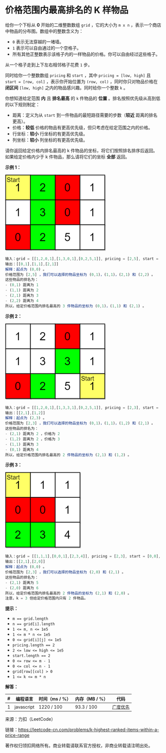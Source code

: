 # 价格范围内最高排名的 K 样物品

给你一个下标从 **0** 开始的二维整数数组 `grid` ，它的大小为 `m x n` ，表示一个商店中物品的分布图。数组中的整数含义为：

- `0` 表示无法穿越的一堵墙。
- `1` 表示可以自由通过的一个空格子。
- 所有其他正整数表示该格子内的一样物品的价格。你可以自由经过这些格子。

从一个格子走到上下左右相邻格子花费 `1` 步。

同时给你一个整数数组 `pricing` 和 `start` ，其中 `pricing = [low, high]` 且 `start = [row, col]` ，表示你开始位置为 `(row, col)` ，同时你只对物品价格在 **闭区间** `[low, high]` 之内的物品感兴趣。同时给你一个整数 `k` 。

你想知道给定范围 **内** 且 **排名最高** 的 `k` 件物品的 **位置** 。排名按照优先级从高到低的以下规则制定：

- 距离：定义为从 `start` 到一件物品的最短路径需要的步数（**较近** 距离的排名更高）。
- 价格：**较低** 价格的物品有更高优先级，但只考虑在给定范围之内的价格。
- 行坐标：**较小** 行坐标的有更高优先级。
- 列坐标：**较小** 列坐标的有更高优先级。

请你返回给定价格内排名最高的 k 件物品的坐标，将它们按照排名排序后返回。如果给定价格内少于 k 件物品，那么请将它们的坐标 **全部** 返回。

**示例 1：**

![示例1](./eg1.png)

``` javascript
输入：grid = [[1,2,0,1],[1,3,0,1],[0,2,5,1]], pricing = [2,5], start = [0,0], k = 3
输出：[[0,1],[1,1],[2,1]]
解释：起点为 (0,0) 。
价格范围为 [2,5] ，我们可以选择的物品坐标为 (0,1)，(1,1)，(2,1) 和 (2,2) 。
这些物品的排名为：
- (0,1) 距离为 1
- (1,1) 距离为 2
- (2,1) 距离为 3
- (2,2) 距离为 4
所以，给定价格范围内排名最高的 3 件物品的坐标为 (0,1)，(1,1) 和 (2,1) 。
```

**示例 2：**

![示例2](./eg2.png)

``` javascript
输入：grid = [[1,2,0,1],[1,3,3,1],[0,2,5,1]], pricing = [2,3], start = [2,3], k = 2
输出：[[2,1],[1,2]]
解释：起点为 (2,3) 。
价格范围为 [2,3] ，我们可以选择的物品坐标为 (0,1)，(1,1)，(1,2) 和 (2,1) 。
这些物品的排名为：
- (2,1) 距离为 2 ，价格为 2
- (1,2) 距离为 2 ，价格为 3
- (1,1) 距离为 3
- (0,1) 距离为 4
所以，给定价格范围内排名最高的 2 件物品的坐标为 (2,1) 和 (1,2) 。
```

**示例 3：**

![示例3](./eg3.png)

``` javascript
输入：grid = [[1,1,1],[0,0,1],[2,3,4]], pricing = [2,3], start = [0,0], k = 3
输出：[[2,1],[2,0]]
解释：起点为 (0,0) 。
价格范围为 [2,3] ，我们可以选择的物品坐标为 (2,0) 和 (2,1) 。
这些物品的排名为：
- (2,1) 距离为 5
- (2,0) 距离为 6
所以，给定价格范围内排名最高的 2 件物品的坐标为 (2,1) 和 (2,0) 。
注意，k = 3 但给定价格范围内只有 2 件物品。
```

**提示：**

- `m == grid.length`
- `n == grid[i].length`
- `1 <= m, n <= 1e5`
- `1 <= m * n <= 1e5`
- `0 <= grid[i][j] <= 1e5`
- `pricing.length == 2`
- `2 <= low <= high <= 1e5`
- `start.length == 2`
- `0 <= row <= m - 1`
- `0 <= col <= n - 1`
- `grid[row][col] > 0`
- `1 <= k <= m * n`

**解答：**

**#**|**编程语言**|**时间（ms / %）**|**内存（MB / %）**|**代码**
--|--|--|--|--
1|javascript|1220 / 100|93.3 / 100|[广度优先](./javascript/ac_v1.js)

来源：力扣（LeetCode）

链接：https://leetcode-cn.com/problems/k-highest-ranked-items-within-a-price-range

著作权归领扣网络所有。商业转载请联系官方授权，非商业转载请注明出处。
